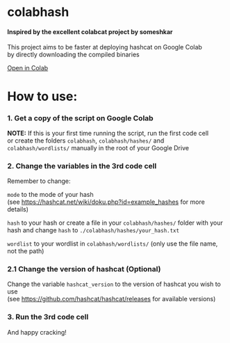 # colabhash

#### Inspired by the excellent colabcat project by someshkar

This project aims to be faster at deploying hashcat on Google Colab<br>
by directly downloading the compiled binaries

<a href="https://colab.research.google.com/github/threadexio/colabhash/blob/master/colabhash.ipynb">Open in Colab</a>

# How to use:

### 1. Get a copy of the script on Google Colab

**NOTE:** If this is your first time running the script, run the first code cell<br>
      or create the folders `colabhash`, `colabhash/hashes/` and `colabhash/wordlists/` manually in the root of your Google Drive

### 2. Change the variables in the 3rd code cell

Remember to change:

`mode` to the mode of your hash<br>
(see https://hashcat.net/wiki/doku.php?id=example_hashes for more details)

`hash` to your hash or create a file in your `colabhash/hashes/` folder with your hash and change `hash` to `./colabhash/hashes/your_hash.txt`

`wordlist` to your wordlist in `colabhash/wordlists/` (only use the file name, not the path)

### 2.1 Change the version of hashcat (Optional)

Change the variable `hashcat_version` to the version of hashcat you wish to use<br>
(see https://github.com/hashcat/hashcat/releases for available versions)

### 3. Run the 3rd code cell

And happy cracking!